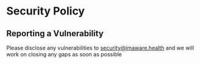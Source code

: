 # Security Policy

## Reporting a Vulnerability

Please disclose any vulnerabilities to security@imaware.health and we will work on closing any gaps as soon as possible
